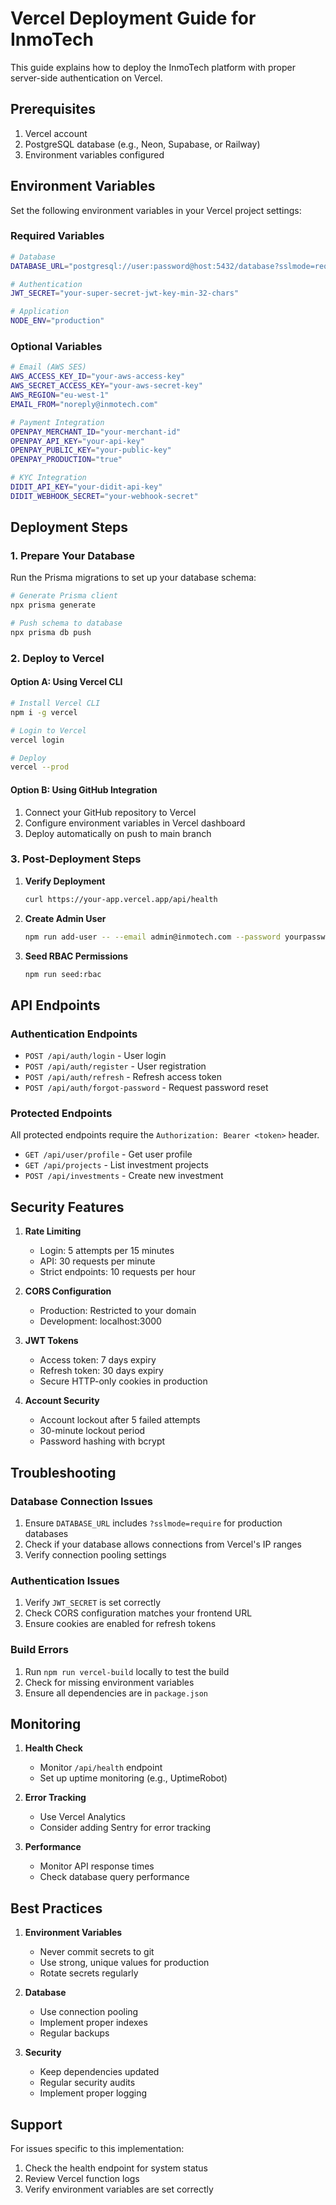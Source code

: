 # Vercel Deployment Guide for InmoTech

This guide explains how to deploy the InmoTech platform with proper server-side authentication on Vercel.

## Prerequisites

1. Vercel account
2. PostgreSQL database (e.g., Neon, Supabase, or Railway)
3. Environment variables configured

## Environment Variables

Set the following environment variables in your Vercel project settings:

### Required Variables

```bash
# Database
DATABASE_URL="postgresql://user:password@host:5432/database?sslmode=require"

# Authentication
JWT_SECRET="your-super-secret-jwt-key-min-32-chars"

# Application
NODE_ENV="production"
```

### Optional Variables

```bash
# Email (AWS SES)
AWS_ACCESS_KEY_ID="your-aws-access-key"
AWS_SECRET_ACCESS_KEY="your-aws-secret-key"
AWS_REGION="eu-west-1"
EMAIL_FROM="noreply@inmotech.com"

# Payment Integration
OPENPAY_MERCHANT_ID="your-merchant-id"
OPENPAY_API_KEY="your-api-key"
OPENPAY_PUBLIC_KEY="your-public-key"
OPENPAY_PRODUCTION="true"

# KYC Integration
DIDIT_API_KEY="your-didit-api-key"
DIDIT_WEBHOOK_SECRET="your-webhook-secret"
```

## Deployment Steps

### 1. Prepare Your Database

Run the Prisma migrations to set up your database schema:

```bash
# Generate Prisma client
npx prisma generate

# Push schema to database
npx prisma db push
```

### 2. Deploy to Vercel

#### Option A: Using Vercel CLI

```bash
# Install Vercel CLI
npm i -g vercel

# Login to Vercel
vercel login

# Deploy
vercel --prod
```

#### Option B: Using GitHub Integration

1. Connect your GitHub repository to Vercel
2. Configure environment variables in Vercel dashboard
3. Deploy automatically on push to main branch

### 3. Post-Deployment Steps

1. **Verify Deployment**
   ```bash
   curl https://your-app.vercel.app/api/health
   ```

2. **Create Admin User**
   ```bash
   npm run add-user -- --email admin@inmotech.com --password yourpassword --admin
   ```

3. **Seed RBAC Permissions**
   ```bash
   npm run seed:rbac
   ```

## API Endpoints

### Authentication Endpoints

- `POST /api/auth/login` - User login
- `POST /api/auth/register` - User registration
- `POST /api/auth/refresh` - Refresh access token
- `POST /api/auth/forgot-password` - Request password reset

### Protected Endpoints

All protected endpoints require the `Authorization: Bearer <token>` header.

- `GET /api/user/profile` - Get user profile
- `GET /api/projects` - List investment projects
- `POST /api/investments` - Create new investment

## Security Features

1. **Rate Limiting**
   - Login: 5 attempts per 15 minutes
   - API: 30 requests per minute
   - Strict endpoints: 10 requests per hour

2. **CORS Configuration**
   - Production: Restricted to your domain
   - Development: localhost:3000

3. **JWT Tokens**
   - Access token: 7 days expiry
   - Refresh token: 30 days expiry
   - Secure HTTP-only cookies in production

4. **Account Security**
   - Account lockout after 5 failed attempts
   - 30-minute lockout period
   - Password hashing with bcrypt

## Troubleshooting

### Database Connection Issues

1. Ensure `DATABASE_URL` includes `?sslmode=require` for production databases
2. Check if your database allows connections from Vercel's IP ranges
3. Verify connection pooling settings

### Authentication Issues

1. Verify `JWT_SECRET` is set correctly
2. Check CORS configuration matches your frontend URL
3. Ensure cookies are enabled for refresh tokens

### Build Errors

1. Run `npm run vercel-build` locally to test the build
2. Check for missing environment variables
3. Ensure all dependencies are in `package.json`

## Monitoring

1. **Health Check**
   - Monitor `/api/health` endpoint
   - Set up uptime monitoring (e.g., UptimeRobot)

2. **Error Tracking**
   - Use Vercel Analytics
   - Consider adding Sentry for error tracking

3. **Performance**
   - Monitor API response times
   - Check database query performance

## Best Practices

1. **Environment Variables**
   - Never commit secrets to git
   - Use strong, unique values for production
   - Rotate secrets regularly

2. **Database**
   - Use connection pooling
   - Implement proper indexes
   - Regular backups

3. **Security**
   - Keep dependencies updated
   - Regular security audits
   - Implement proper logging

## Support

For issues specific to this implementation:
1. Check the health endpoint for system status
2. Review Vercel function logs
3. Verify environment variables are set correctly